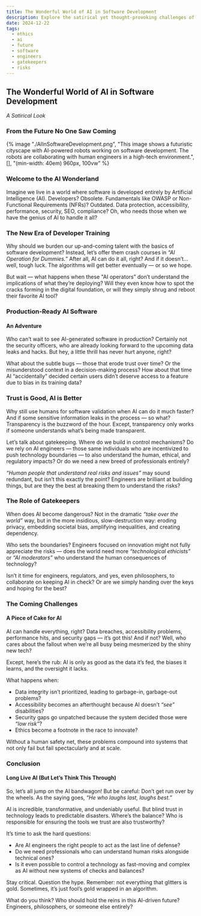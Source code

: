 ```yaml
---
title: The Wonderful World of AI in Software Development
description: Explore the satirical yet thought-provoking challenges of relying entirely on AI for software development. From ethical dilemmas to technical risks, we question the role of engineers, gatekeepers, and humanity in shaping an AI-driven future.
date: 2024-12-22
tags:
  - ethics
  - ai
  - future
  - software
  - engineers
  - gatekeepers
  - risks
---
```


## The Wonderful World of AI in Software Development

_A Satirical Look_

### From the Future No One Saw Coming

{% image "./AIInSoftwareDevelopment.png", "This image shows a futuristic cityscape with AI-powered robots working on software development. The robots are collaborating with human engineers in a high-tech environment.", [], "(min-width: 40em) 960px, 100vw” %}

### Welcome to the AI Wonderland

Imagine we live in a world where software is developed entirely by Artificial Intelligence (AI). Developers? Obsolete. Fundamentals like OWASP or Non-Functional Requirements (NFRs)? Outdated. Data protection, accessibility, performance, security, SEO, compliance? Oh, who needs those when we have the genius of AI to handle it all?

### The New Era of Developer Training

Why should we burden our up-and-coming talent with the basics of software development? Instead, let’s offer them crash courses in _“AI Operation for Dummies.”_ After all, AI can do it all, right? And if it doesn’t… well, tough luck. The algorithms will get better eventually — or so we hope.

But wait — what happens when these "AI operators” don’t understand the implications of what they’re deploying? Will they even know how to spot the cracks forming in the digital foundation, or will they simply shrug and reboot their favorite AI tool?

### Production-Ready AI Software

#### An Adventure

Who can’t wait to see AI-generated software in production? Certainly not the security officers, who are already looking forward to the upcoming data leaks and hacks. But hey, a little thrill has never hurt anyone, right?

What about the subtle bugs — those that erode trust over time? Or the misunderstood context in a decision-making process? How about that time AI “accidentally” decided certain users didn’t deserve access to a feature due to bias in its training data?

### Trust is Good, AI is Better

Why still use humans for software validation when AI can do it much faster? And if some sensitive information leaks in the process — so what? Transparency is the buzzword of the hour. Except, transparency only works if someone understands what’s being made transparent.

Let’s talk about gatekeeping. Where do we build in control mechanisms? Do we rely on AI engineers — those same individuals who are incentivized to push technology boundaries — to also understand the human, ethical, and regulatory impacts? Or do we need a new breed of professionals entirely?

_“Human people that understand real risks and issues”_ may sound redundant, but isn’t this exactly the point? Engineers are brilliant at building things, but are they the best at breaking them to understand the risks?

### The Role of Gatekeepers

When does AI become dangerous? Not in the dramatic _“take over the world”_ way, but in the more insidious, slow-destruction way: eroding privacy, embedding societal bias, amplifying inequalities, and creating dependency.

Who sets the boundaries? Engineers focused on innovation might not fully appreciate the risks — does the world need more _“technological ethicists”_ or _“AI moderators”_ who understand the human consequences of technology?

Isn’t it time for engineers, regulators, and yes, even philosophers, to collaborate on keeping AI in check? Or are we simply handing over the keys and hoping for the best?

### The Coming Challenges

#### A Piece of Cake for AI

AI can handle everything, right? Data breaches, accessibility problems, performance hits, and security gaps — it’s got this! And if not? Well, who cares about the fallout when we’re all busy being mesmerized by the shiny new tech?

Except, here’s the rub: AI is only as good as the data it’s fed, the biases it learns, and the oversight it lacks.

What happens when:

- Data integrity isn’t prioritized, leading to garbage-in, garbage-out problems?
- Accessibility becomes an afterthought because AI doesn’t _“see”_ disabilities?
- Security gaps go unpatched because the system decided those were _“low risk”_?
- Ethics become a footnote in the race to innovate?

Without a human safety net, these problems compound into systems that not only fail but fail spectacularly and at scale.

### Conclusion

#### Long Live AI (But Let’s Think This Through)

So, let’s all jump on the AI bandwagon! But be careful: Don’t get run over by the wheels. As the saying goes, _“He who laughs last, laughs best.”_

AI is incredible, transformative, and undeniably useful. But blind trust in technology leads to predictable disasters. Where’s the balance? Who is responsible for ensuring the tools we trust are also trustworthy?

It’s time to ask the hard questions:

- Are AI engineers the right people to act as the last line of defense?
- Do we need professionals who can understand human risks alongside technical ones?
- Is it even possible to control a technology as fast-moving and complex as AI without new systems of checks and balances?

Stay critical. Question the hype. Remember: not everything that glitters is gold. Sometimes, it’s just fool’s gold wrapped in an algorithm.

What do you think? Who should hold the reins in this AI-driven future? Engineers, philosophers, or someone else entirely?

